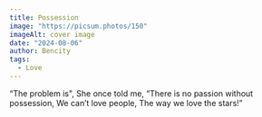 ```yaml
---
title: Possession
image: "https://picsum.photos/150"
imageAlt: cover image
date: "2024-08-06"
author: Bencity
tags:
  - Love
---
```


“The problem is",
She once told me,
“There is no passion without possession,
We can’t love people,
The way we love the stars!”
